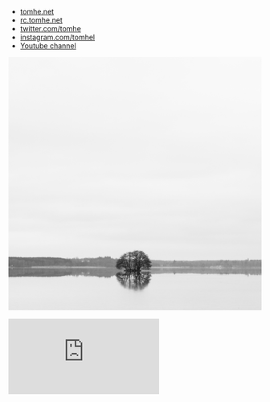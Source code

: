 * [tomhe.net](https://tomhe.net)
* [rc.tomhe.net](https://rc.tomhe.net)
* [twitter.com/tomhe](https://twitter.com/tomhe)
* [instagram.com/tomhel](https://instagram.com/tomhel)
* [Youtube channel](https://www.youtube.com/channel/UCayYz0uzTzqtHtPVTZ4ubsQ)

![Tree](20170130-_DSC2125-2.jpg)

<div class="video-container">
<iframe class="video" src="https://www.youtube.com/embed/3VL5xEA_iPA" title="Vätternsimmaren" frameborder="0" allow="accelerometer; autoplay; clipboard-write; encrypted-media; gyroscope; picture-in-picture" allowfullscreen></iframe>
</div>
